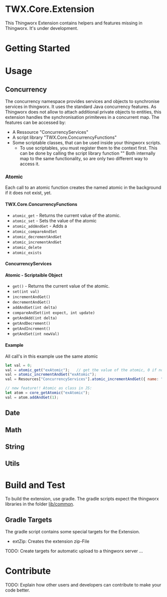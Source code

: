 # TWX.Core.Extension 
This Thingworx Extension contains helpers and features missing in Thingworx. 
It's under development.

# Getting Started

# Usage

## Concurrency 
The concurrency namespace provides services and objects to synchronise services in thingworx.
It uses the standard Java concurrency features. 
As Thingworx does not allow to attach additional private objects to entities, 
this extension handles the synchronisation primiteves in a concurrent map. 
The features can be accessed by: 
- A Ressource "ConcurrencyServices"
- A script library "TWX.Core.ConcurrencyFunctions" 
- Some scriptable classes, that can be used inside your thingworx scripts.
    - To use scriptables, you must register them to the context first. 
      This can be done by calling the script library function ""
Both internally map to the same functionality, so are only two different way to access it.

### Atomic
Each call to an atomic function creates the named atomic in the background if it does not exist, yet.

#### TWX.Core.ConcurrencyFunctions
- `atomic_get`  -   Returns the current value of the atomic.
- `atomic_set`  -   Sets the value of the atomic
- `atomic_addAndGet`    -   Adds a 
- `atomic_compareAndSet`
- `atomic_decrementAndGet`
- `atomic_incrementAndGet`
- `atomic_delete`
- `atomic_exists`

#### ConcurrencyServices


#### Atomic - Scriptaible Object 
- `get()` -   Returns the current value of the atomic.
- `set(int val)`    
- `incrementAndGet()`
- `decrementAndGet()`
- `addAndGet(int delta)`
- `compareAndSet(int expect, int update)`
- `getAndAdd(int delta)`
- `getAndDecrement()`
- `getAndIncrement()`
- `getAndSet(int newVal)`


#### Example
All call's in this example use the same atomic 

```javascript
let val = 0;
val = atomic_get("exAtomic"); 	// get the value of the atomic, 0 if not defined yet ...
val = atomic_incrementAndGet("exAtomic");
val = Resources["ConcurrencyServices"].atomic_incrementAndGet({ name: "exAtomic" });

// new feature!! Atomic as class in JS:
let atom = core_getAtomic("exAtomic");
val = atom.addAndGet(1);

```


## Date


## Math


## String


## Utils

# Build and Test
To build the extension, use gradle.
The gradle scripts expect the thingworx libraries in the folder [lib/common](lib/common/README.md). 

## Gradle Targets
The gradle script contains some special targets for the Extension.
- extZip:        Creates the extension zip-File

TODO: Create targets for automatic upload to a thingworx server ... 

# Contribute
TODO: Explain how other users and developers can contribute to make your code better. 

